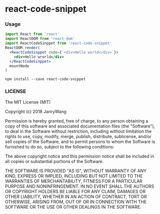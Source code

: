 # react-code-snippet

### Usage

```jsx
import React from 'react'
import ReactDOM from 'react-dom'
import ReactCodeSinppet from 'react-code-snippet'
ReactDOM.render(
  <ReactCodeSinppet code={`<div>Hello world</div>`}>
    <div>Hello wrorld</div>
  </ReactCodeSinppet>
  mountNode
)

```

```
npm install --save react-code-snippet
```

### LICENSE

The MIT License (MIT)

Copyright (c) 2018 JanryWang

Permission is hereby granted, free of charge, to any person obtaining a copy of
this software and associated documentation files (the "Software"), to deal in
the Software without restriction, including without limitation the rights to
use, copy, modify, merge, publish, distribute, sublicense, and/or sell copies of
the Software, and to permit persons to whom the Software is furnished to do so,
subject to the following conditions:

The above copyright notice and this permission notice shall be included in all
copies or substantial portions of the Software.

THE SOFTWARE IS PROVIDED "AS IS", WITHOUT WARRANTY OF ANY KIND, EXPRESS OR
IMPLIED, INCLUDING BUT NOT LIMITED TO THE WARRANTIES OF MERCHANTABILITY, FITNESS
FOR A PARTICULAR PURPOSE AND NONINFRINGEMENT. IN NO EVENT SHALL THE AUTHORS OR
COPYRIGHT HOLDERS BE LIABLE FOR ANY CLAIM, DAMAGES OR OTHER LIABILITY, WHETHER
IN AN ACTION OF CONTRACT, TORT OR OTHERWISE, ARISING FROM, OUT OF OR IN
CONNECTION WITH THE SOFTWARE OR THE USE OR OTHER DEALINGS IN THE SOFTWARE.
